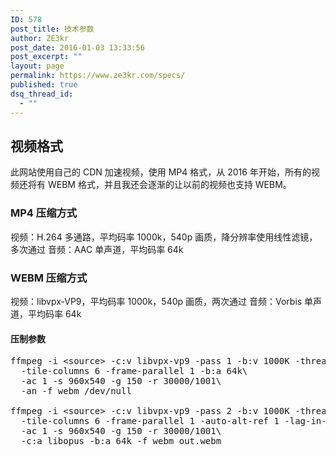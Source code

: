 ```yaml
---
ID: 578
post_title: 技术参数
author: ZE3kr
post_date: 2016-01-03 13:33:56
post_excerpt: ""
layout: page
permalink: https://www.ze3kr.com/specs/
published: true
dsq_thread_id:
  - ""
---
```

<h2>视频格式</h2>
此网站使用自己的 CDN 加速视频，使用 MP4 格式，从 2016 年开始，所有的视频还将有 WEBM 格式，并且我还会逐渐的让以前的视频也支持 WEBM。

<h3>MP4 压缩方式</h3>
视频：H.264 多通路，平均码率 1000k，540p 画质，降分辨率使用线性滤镜，多次通过
音频：AAC 单声道，平均码率 64k

<h3>WEBM 压缩方式</h3>
视频：libvpx-VP9，平均码率 1000k，540p 画质，两次通过
音频：Vorbis 单声道，平均码率 64k

<h4>压制参数</h4>

<pre class="lang:sh decode:true " >ffmpeg -i &lt;source&gt; -c:v libvpx-vp9 -pass 1 -b:v 1000K -threads 8 -speed 4 \
  -tile-columns 6 -frame-parallel 1 -b:a 64k\
  -ac 1 -s 960x540 -g 150 -r 30000/1001\
  -an -f webm /dev/null

ffmpeg -i &lt;source&gt; -c:v libvpx-vp9 -pass 2 -b:v 1000K -threads 8 -speed 1 \
  -tile-columns 6 -frame-parallel 1 -auto-alt-ref 1 -lag-in-frames 25 \
  -ac 1 -s 960x540 -g 150 -r 30000/1001\
  -c:a libopus -b:a 64k -f webm out.webm</pre>